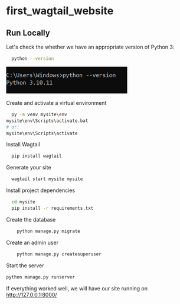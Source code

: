 # first_wagtail_website


## Run Locally

Let's check the whether we have an appropriate version of Python 3:

```bash
  python --version
```
![alt text](https://github.com/VG-1/first_wagtail_website/blob/main/images/1.png)

Create and activate a virtual environment

```bash
  py -m venv mysite\env
mysite\env\Scripts\activate.bat
# or:
mysite\env\Scripts\activate
```

Install Wagtail

```bash
  pip install wagtail
```

Generate your site

```bash
  wagtail start mysite mysite
```
Install project dependencies

```bash
  cd mysite
  pip install -r requirements.txt
```
Create the database

```bash
    python manage.py migrate
```
Create an admin user

```bash
    python manage.py createsuperuser
```
Start the server

```bash
python manage.py runserver
```
If everything worked well, we will have our site running on http://127.0.0.1:8000/ 
